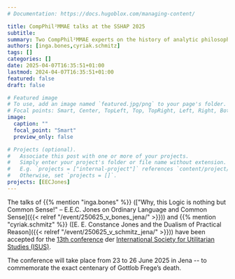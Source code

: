 ```yaml
---
# Documentation: https://docs.hugoblox.com/managing-content/

title: CompPhil²MMAE talks at the SSHAP 2025
subtitle: 
summary: Two CompPhil²MMAE experts on the history of analytic philosophy, Inga Bones and Cyriak Schmitz, will speak at the [13th conference](https://www.gw.uni-jena.de/69663/tagung-sshap-2025) of the [International Society for Utilitarian Studies (ISUS)](http://sshap.org/about/).  
authors: [inga.bones,cyriak.schmitz]
tags: []
categories: []
date: 2025-04-07T16:35:51+01:00
lastmod: 2024-04-07T16:35:51+01:00
featured: false
draft: false

# Featured image
# To use, add an image named `featured.jpg/png` to your page's folder.
# Focal points: Smart, Center, TopLeft, Top, TopRight, Left, Right, BottomLeft, Bottom, BottomRight.
image:
  caption: ""
  focal_point: "Smart"
  preview_only: false

# Projects (optional).
#   Associate this post with one or more of your projects.
#   Simply enter your project's folder or file name without extension.
#   E.g. `projects = ["internal-project"]` references `content/project/deep-learning/index.md`.
#   Otherwise, set `projects = []`.
projects: [EECJones]
---
```


The talks of {{% mention "inga.bones" %}} (["Why, this Logic is nothing but Common Sense!" – E.E.C. Jones on Ordinary Language and Common Sense]({{< relref "/event/250625_v_bones_jena/" >}})) and {{% mention "cyriak.schmitz" %}} ([E. E. Constance Jones and the Dualism of Practical Reason]({{< relref "/event/250625_v_schmitz_jena/" >}})) have been accepted for the [13th conference](https://www.gw.uni-jena.de/69663/tagung-sshap-2025) der [International Society for Utilitarian Studies (ISUS)](http://sshap.org/about/).

<!--more-->

The conference will take place from 23 to 26 June 2025 in Jena -- to commemorate the exact centenary of Gottlob Frege’s death.


